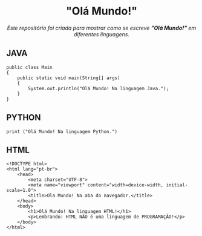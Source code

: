 <h1 align="center"><b>"Olá Mundo!"</b></h1>
<p align="center"><i>Este repositório foi criada para mostrar como se escreve <b>"Olá Mundo!"</b> em diferentes linguagens.</i></p>

## JAVA
```
public class Main
{
    public static void main(String[] args)
    {
        System.out.println("Olá Mundo! Na linguagem Java.");
    }
}
```

## PYTHON
```
print ("Olá Mundo! Na linguagem Python.")
```

## HTML
```
<!DOCTYPE html>
<html lang="pt-br">
    <head>
        <meta charset="UTF-8">
        <meta name="viewport" content="width=device-width, initial-scale=1.0">
        <title>Ola Mundo! Na aba do navegador.</title>
    </head>
    <body>
        <h1>Olá Mundo! Na linguagem HTML!</h1>
        <p>Lembrando: HTML NÃO é uma linguagem de PROGRAMAÇÃO!</p>
    </body>
</html>
```
